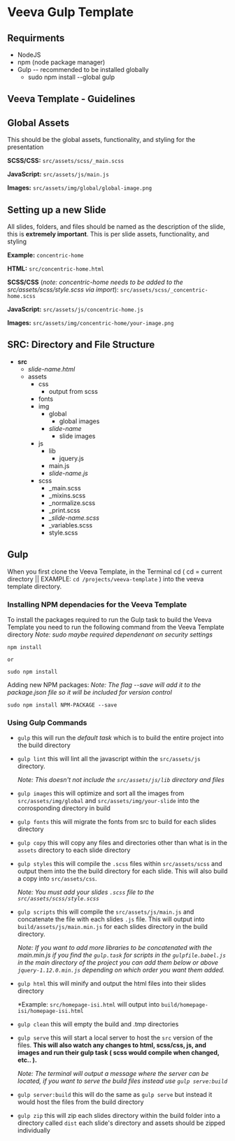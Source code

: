 
# Veeva Gulp Template

## Requirments 

  * NodeJS
  * npm (node package manager)
  * Gulp -- recommended to be installed globally
    * sudo npm install --global gulp

## Veeva Template - Guidelines

## Global Assets
  
  This should be the global assets, functionality, and styling for the presentation

  **SCSS/CSS:**
  `src/assets/scss/_main.scss`

  **JavaScript:**
  `src/assets/js/main.js`

  **Images:**
  `src/assets/img/global/global-image.png`

## Setting up a new Slide
  
  All slides, folders, and files should be named as the description of the slide, this is **extremely important**.
  This is per slide assets, functionality, and styling

  **Example:** `concentric-home`

  **HTML:**
  `src/concentric-home.html`

  **SCSS/CSS** (*note: concentric-home needs to be added to the src/assets/scss/style.scss via import*):
  `src/assets/scss/_concentric-home.scss`

  **JavaScript:**
  `src/assets/js/concentric-home.js`

  **Images:**
  `src/assets/img/concentric-home/your-image.png`


## SRC: Directory and File Structure

  * **src**
    * *slide-name.html*
    * assets
        * css
            * output from scss
        * fonts
        * img
            * global
                * global images
            * *slide-name*
                * slide images
        * js
            * lib 
                * jquery.js
            * main.js
            * *slide-name.js*
        * scss
            * _main.scss
            * _mixins.scss
            * _normalize.scss
            * _print.scss
            * *_slide-name.scss*
            * _variables.scss
            * style.scss

## Gulp

  When you first clone the Veeva Template, in the Terminal cd ( cd = current directory || EXAMPLE: `cd /projects/veeva-template` ) into the veeva template directory. 

### Installing NPM dependacies for the Veeva Template

  To install the packages required to run the Gulp task to build the Veeva Template you need to run the following command from the Veeva Template directory
  *Note: sudo maybe required dependenant on security settings*    

    npm install

    or 

    sudo npm install

  Adding new NPM packages:
  *Note: The flag --save will add it to the package.json file so it will be included for version control*

    sudo npm install NPM-PACKAGE --save

### Using Gulp Commands
  
  - `gulp` this will run the *default task* which is to build the entire project into the build directory

  - `gulp lint` this will lint all the javascript within the `src/assets/js` directory. 

    *Note: This doesn't not include the `src/assets/js/lib` directory and files*

  - `gulp images` this will optimize and sort all the images from `src/assets/img/global` and `src/assets/img/your-slide` into the corrosponding directory in build

  - `gulp fonts` this will migrate the fonts from src to build for each slides directory

  - `gulp copy` this will copy any files and directories other than what is in the `assets` directory to each slide directory

  - `gulp styles` this will compile the `.scss` files within `src/assets/scss` and output them into the the build directory for each slide. This will also build a copy into `src/assets/css`. 

    *Note: You must add your slides `.scss` file to the `src/assets/scss/style.scss`*

  - `gulp scripts` this will compile the `src/assets/js/main.js` and concatenate the file with each slides `.js` file. This will output into `build/assets/js/main.min.js` for each slides directory in the build directory.

    *Note: If you want to add more libraries to be concatenated with the main.min.js if you find the `gulp.task` for scripts in the `gulpfile.babel.js` in the main directory of the project you can add them below or above `jquery-1.12.0.min.js` depending on which order you want them added.*

  - `gulp html` this will minify and output the html files into their slides directory 

    *Example: `src/homepage-isi.html` will output into `build/homepage-isi/homepage-isi.html`

  - `gulp clean` this will empty the build and .tmp directories

  - `gulp serve` this will start a local server to host the `src` version of the files. **This will also watch any changes to html, scss/css, js, and images and run their gulp task ( scss would compile when changed, etc.. ).** 

    *Note: The terminal will output a message where the server can be located, if you want to serve the build files instead use `gulp serve:build`*

  - `gulp server:build` this will do the same as `gulp serve` but instead it would host the files from the build directory

  - `gulp zip` this will zip each slides directory within the build folder into a directory called `dist` each slide's directory and assets should be zipped individually
